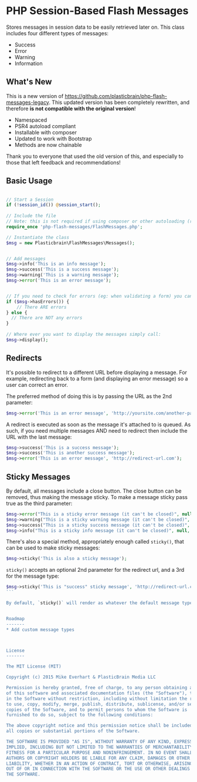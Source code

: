 PHP Session-Based Flash Messages
================================

Stores messages in session data to be easily retrieved later on. This class includes four different types of messages:

* Success
* Error
* Warning
* Information


What's New
----------
This is a new version of https://github.com/plasticbrain/php-flash-messages-legacy. This updated version has been completely rewritten, and therefore **is not compatible with the original version**!

* Namespaced
* PSR4 autoload compliant
* Installable with composer
* Updated to work with Bootstrap
* Methods are now chainable 

Thank you to everyone that used the old version of this, and especially to those
that left feedback and recommendations!


Basic Usage
-----------

````php

// Start a Session
if (!session_id()) @session_start();
	
// Include the file
// Note: this is not required if using composer or other autoloading (recommended)
require_once 'php-flash-messages/FlashMessages.php';

// Instantiate the class
$msg = new Plasticbrain\FlashMessages\Messages();


// Add messages
$msg->info('This is an info message');
$msg->success('This is a success message');
$msg->warning('This is a warning message');
$msg->error('This is an error message');


// If you need to check for errors (eg: when validating a form) you can:
if ($msg->hasErrors()) {
	// There ARE errors
} else {
  // There are NOT any errors
}
	
// Where ever you want to display the messages simply call:
$msg->display();
````

Redirects
---------
It's possible to redirect to a different URL before displaying a message. For example, redirecting back to a form (and displaying an error message) so a user can correct an error.

The preferred method of doing this is by passing the URL as the 2nd parameter:

````php
$msg->error('This is an error message', 'http://yoursite.com/another-page');
````

A redirect is executed as soon as the message it's attached to is queued. As such, if you need multiple messages AND need to redirect then include the URL with the last message:

````php
$msg->success('This is a success message');
$msg->success('This is another success message');
$msg->error('This is an error message', 'http://redirect-url.com');   
`````

Sticky Messages
---------------
By default, all messages include a close button. The close button can be removed, thus making the message sticky. To make a message sticky pass true as the third parameter:

````php
$msg->error("This is a sticky error message (it can't be closed)", null, true);
$msg->warning("This is a sticky warning message (it can't be closed)", null, true);
$msg->success("This is a sticky success message (it can't be closed)", null, true);
$msg->info("This is a sticky info message (it can't be closed)", null, true);
````

There's also a special method, appropriately enough called `sticky()`, that can be used to make sticky messages:

````php
$msg->sticky('This is also a sticky message');
````

`sticky()` accepts an optional 2nd parameter for the redirect url, and a 3rd for the message type:

````php
$msg->sticky('This is "success" sticky message', 'http://redirect-url.com', $msg::SUCCESS);
```

By default, `sticky()` will render as whatever the default message type is set to (usually info.) Use the 3rd parameter override this.


Roadmap
-------
* Add custom message types



License
-------

The MIT License (MIT)

Copyright (c) 2015 Mike Everhart & PlasticBrain Media LLC

Permission is hereby granted, free of charge, to any person obtaining a copy
of this software and associated documentation files (the "Software"), to deal
in the Software without restriction, including without limitation the rights
to use, copy, modify, merge, publish, distribute, sublicense, and/or sell
copies of the Software, and to permit persons to whom the Software is
furnished to do so, subject to the following conditions:

The above copyright notice and this permission notice shall be included in
all copies or substantial portions of the Software.

THE SOFTWARE IS PROVIDED "AS IS", WITHOUT WARRANTY OF ANY KIND, EXPRESS OR
IMPLIED, INCLUDING BUT NOT LIMITED TO THE WARRANTIES OF MERCHANTABILITY,
FITNESS FOR A PARTICULAR PURPOSE AND NONINFRINGEMENT. IN NO EVENT SHALL THE
AUTHORS OR COPYRIGHT HOLDERS BE LIABLE FOR ANY CLAIM, DAMAGES OR OTHER
LIABILITY, WHETHER IN AN ACTION OF CONTRACT, TORT OR OTHERWISE, ARISING FROM,
OUT OF OR IN CONNECTION WITH THE SOFTWARE OR THE USE OR OTHER DEALINGS IN
THE SOFTWARE.
